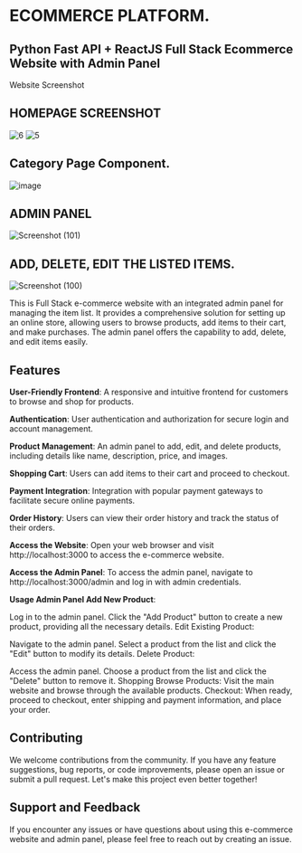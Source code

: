 ECOMMERCE PLATFORM.
=======
## Python Fast API + ReactJS Full Stack Ecommerce Website with Admin Panel
Website Screenshot
## HOMEPAGE SCREENSHOT
![6](https://github.com/incruder1/Ecommerce-Application/assets/56020041/327b4980-b1c3-44b6-8056-0859d41b9a15)
![5](https://github.com/incruder1/Ecommerce-Application/assets/56020041/94ae164c-c955-49b6-8c5c-ac38745a3db4)
## Category Page Component.
![image](https://github.com/incruder1/Ecommerce-Application/assets/56020041/7f90944d-e997-4b73-b8ef-af2430446552)



## ADMIN PANEL
![Screenshot (101)](https://github.com/incruder1/ecommerce-fullStack/assets/56020041/2595ab13-ed2b-4c36-9281-6102ac17b2de)
## ADD, DELETE, EDIT THE LISTED ITEMS. 
![Screenshot (100)](https://github.com/incruder1/ecommerce-fullStack/assets/56020041/f6506f89-1d92-4f23-b626-c7eb5f0aaceb)

This is Full Stack e-commerce website with an integrated admin panel for managing the item list. It provides a comprehensive solution for setting up an online store, allowing users to browse products, add items to their cart, and make purchases. The admin panel offers the capability to add, delete, and edit items easily.

## Features
**User-Friendly Frontend**: A responsive and intuitive frontend for customers to browse and shop for products.

**Authentication**: User authentication and authorization for secure login and account management.

**Product Management**: An admin panel to add, edit, and delete products, including details like name, description, price, and images.

**Shopping Cart**: Users can add items to their cart and proceed to checkout.

**Payment Integration**: Integration with popular payment gateways to facilitate secure online payments.

**Order History**: Users can view their order history and track the status of their orders.
<!-- 
## Installation
Follow these steps to set up the project:

**Clone the Repository**: Clone this repository to your local machine using Git.

```bash
 
 git clone https://github.com/your-username/mern-ecommerce.git
 ```
**Install Dependencies**: Navigate to the project directory and install server-side dependencies.

``` bash
 
cd mern-e-commerce
npm install
```
**Client Dependencies**: Go to the client directory and install client-side dependencies.

```bash
 

cd client
npm install
```
**Environment Variables**: Create a .env file in the project root directory and set the required environment variables (e.g., database connection string, secret key).
``` env
Copy code
PORT=5000
MONGODB_URI=your_mongodb_connection_string
SECRET_KEY=your_secret_key
```
**Start the Development Server**: Return to the project root directory and start both the server and client.

```bash
Copy code
npm run dev
``` -->
**Access the Website**: Open your web browser and visit http://localhost:3000 to access the e-commerce website.

**Access the Admin Panel**: To access the admin panel, navigate to http://localhost:3000/admin and log in with admin credentials.

**Usage Admin Panel Add New Product**:

Log in to the admin panel.
Click the "Add Product" button to create a new product, providing all the necessary details.
Edit Existing Product:

Navigate to the admin panel.
Select a product from the list and click the "Edit" button to modify its details.
Delete Product:

Access the admin panel.
Choose a product from the list and click the "Delete" button to remove it.
Shopping
Browse Products: Visit the main website and browse through the available products.
Checkout: When ready, proceed to checkout, enter shipping and payment information, and place your order.

## Contributing
We welcome contributions from the community. If you have any feature suggestions, bug reports, or code improvements, please open an issue or submit a pull request. Let's make this project even better together!

## Support and Feedback
If you encounter any issues or have questions about using this e-commerce website and admin panel, please feel free to reach out by creating an issue.
